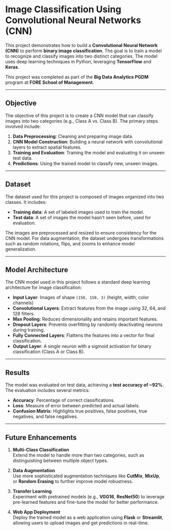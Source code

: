 # Image Classification Using Convolutional Neural Networks (CNN)

This project demonstrates how to build a **Convolutional Neural Network (CNN)** to perform **binary image classification**. The goal is to train a model to recognize and classify images into two distinct categories. The model uses deep learning techniques in Python, leveraging **TensorFlow** and **Keras**.

This project was completed as part of the **Big Data Analytics PGDM** program at **FORE School of Management**.

---

##  Objective

The objective of this project is to create a CNN model that can classify images into two categories (e.g., Class A vs. Class B). The primary steps involved include:

1. **Data Preprocessing**: Cleaning and preparing image data.
2. **CNN Model Construction**: Building a neural network with convolutional layers to extract spatial features.
3. **Training and Evaluation**: Training the model and evaluating it on unseen test data.
4. **Predictions**: Using the trained model to classify new, unseen images.

---

## Dataset

The dataset used for this project is composed of images organized into two classes. It includes:

- **Training data**: A set of labeled images used to train the model.
- **Test data**: A set of images the model hasn't seen before, used for evaluation.

The images are preprocessed and resized to ensure consistency for the CNN model. For data augmentation, the dataset undergoes transformations such as random rotations, flips, and zooms to enhance model generalization.

---

## Model Architecture

The CNN model used in this project follows a standard deep learning architecture for image classification:

- **Input Layer**: Images of shape `(150, 150, 3)` (height, width, color channels)
- **Convolutional Layers**: Extract features from the image using 32, 64, and 128 filters.
- **Max Pooling**: Reduces dimensionality and retains important features.
- **Dropout Layers**: Prevents overfitting by randomly deactivating neurons during training.
- **Fully Connected Layers**: Flattens the features into a vector for final classification.
- **Output Layer**: A single neuron with a sigmoid activation for binary classification (Class A or Class B).

---

## Results

The model was evaluated on test data, achieving a **test accuracy of ~92%**. The evaluation includes several metrics:

- **Accuracy**: Percentage of correct classifications.
- **Loss**: Measure of error between predicted and actual labels.
- **Confusion Matrix**: Highlights true positives, false positives, true negatives, and false negatives.

---

## Future Enhancements

1. **Multi-Class Classification**  
   Extend the model to handle more than two categories, such as distinguishing between multiple object types.

2. **Data Augmentation**  
   Use more sophisticated augmentation techniques like **CutMix**, **MixUp**, or **Random Erasing** to further improve model robustness.

3. **Transfer Learning**  
   Experiment with pretrained models (e.g., **VGG16**, **ResNet50**) to leverage pre-learned features and fine-tune the model for better performance.

4. **Web App Deployment**  
   Deploy the trained model as a web application using **Flask** or **Streamlit**, allowing users to upload images and get predictions in real-time.
